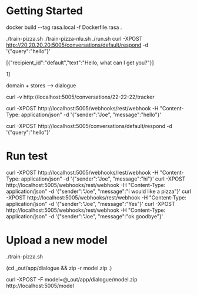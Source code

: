 

# Getting Started

docker build --tag rasa.local -f Dockerfile.rasa .



./train-pizza.sh
./train-pizza-nlu.sh
./run.sh
curl -XPOST http://20.20.20.20:5005/conversations/default/respond -d '{"query":"hello"}'

[{"recipient_id":"default","text":"Hello, what can I get you?"}]


1]

domain + stores --> dialogue


curl -v http://localhost:5005/conversations/22-22-22/tracker

curl -XPOST http://localhost:5005/webhooks/rest/webhook -H "Content-Type: application/json" -d '{"sender":"Joe", "message":"hello"}'

curl -XPOST http://localhost:5005/conversations/default/respond -d '{"query":"hello"}'

# Run test

  curl -XPOST http://localhost:5005/webhooks/rest/webhook -H "Content-Type: application/json" -d '{"sender":"Joe", "message":"hi"}'
  curl -XPOST http://localhost:5005/webhooks/rest/webhook -H "Content-Type: application/json" -d '{"sender":"Joe", "message":"I would like a pizza"}'
  curl -XPOST http://localhost:5005/webhooks/rest/webhook -H "Content-Type: application/json" -d '{"sender":"Joe", "message":"Yes"}'
  curl -XPOST http://localhost:5005/webhooks/rest/webhook -H "Content-Type: application/json" -d '{"sender":"Joe", "message":"ok goodbye"}'
  
# Upload a new model

./train-pizza.sh

(cd _out/app/dialogue && zip -r model.zip .)

curl -XPOST -F model=@_out/app/dialogue/model.zip http://localhost:5005/model
